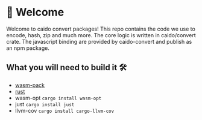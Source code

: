 # 👋 Welcome

Welcome to caido convert packages! This repo contains the code we use to encode, hash, zip and much more.
The core logic is written in caido/convert crate. The javascript binding are provided by caido-convert and publish as an npm package.  

## What you will need to build it 🛠️
- [wasm-pack](https://rustwasm.github.io/wasm-pack/)
- [rust](https://www.rust-lang.org/tools/install)
- wasm-opt `cargo install wasm-opt`
- just `cargo install just`
- llvm-cov `cargo install cargo-llvm-cov`
